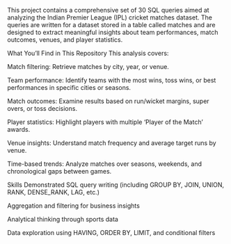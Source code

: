 This project contains a comprehensive set of 30 SQL queries aimed at analyzing the Indian Premier League (IPL) cricket matches dataset. The queries are written for a dataset stored in a table called matches and are designed to extract meaningful insights about team performances, match outcomes, venues, and player statistics.

What You’ll Find in This Repository
This analysis covers:

Match filtering: Retrieve matches by city, year, or venue.

Team performance: Identify teams with the most wins, toss wins, or best performances in specific cities or seasons.

Match outcomes: Examine results based on run/wicket margins, super overs, or toss decisions.

Player statistics: Highlight players with multiple ‘Player of the Match’ awards.

Venue insights: Understand match frequency and average target runs by venue.

Time-based trends: Analyze matches over seasons, weekends, and chronological gaps between games.

Skills Demonstrated
SQL query writing (including GROUP BY, JOIN, UNION, RANK, DENSE_RANK, LAG, etc.)

Aggregation and filtering for business insights

Analytical thinking through sports data

Data exploration using HAVING, ORDER BY, LIMIT, and conditional filters
